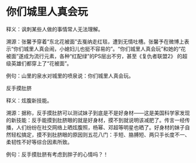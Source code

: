 # 你们城里人真会玩

释义：讽刺某些人做的事情常人无法理解。 

溯源：张馨予穿着“东北花被面”去戛纳走红毯，遭到无情吐槽。张馨予在微博上表示“你们城里人真会闹，小媳妇儿也挺不容易的”。“你们城里人真会玩”和她的“花被面”遂成为流行元素，各种“红配绿”的PS层出不穷，甚至《复仇者联盟2》 的超级英雄们都穿上了“花被面”。 

例句：山里的泉水对城里的喷泉说：你们城里人真会玩。 

反手摸肚脐 

释义：炫腹新技能。 

溯源：据称，反手摸肚脐可以测试妹子到底是不是好身材——这是美国科学家发现的新技能：反手能摸到肚脐眼的就是好身材，摸不到就说明该减肥了。传言一经传播，人们纷纷在社交网络上晒炫腹照，杨幂、邓超等明星也晒了。好身材的妹子自然轻松搞定，摸不到肚脐眼的原因则五花八门：手短、胳膊短、两只手长度不一、柔韧性不好等综合因素所致。 

例句：反手摸肚脐有考虑到胖子的心情吗？！